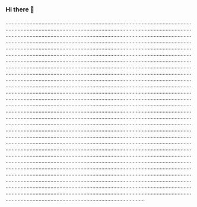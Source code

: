### Hi there 👋

.............................................................................................................................................................................................................................................................................................................................................................................................................................................................................................................................................................................................................................................................................................................................................................................................................................................................................................................................................................................................................................................................................................................................................................................................................................................................................................................................................................................................................................................................................................................................................................................................................................................................................................................................................................................................................................................................................................................................................................................................................................................................................................................................................................................................................................................................................................................................................................................................................................................................................................................................................................................................................................................................................................................................................................................................................................................................................................................................................................................................................................................................................................................................................................................................................................................................................................................................................................................................................................................................................................................................................................................................................................................................................................................